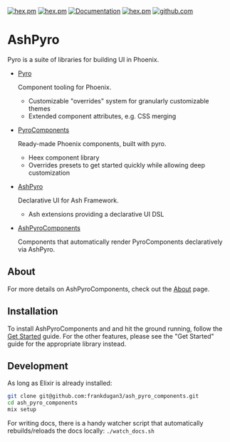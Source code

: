 [![hex.pm](https://img.shields.io/hexpm/l/ash_pyro_components.svg)](https://hex.pm/packages/ash_pyro_components)
[![hex.pm](https://img.shields.io/hexpm/v/ash_pyro_components.svg)](https://hex.pm/packages/ash_pyro_components)
[![Documentation](https://img.shields.io/badge/documentation-gray)](https://hexdocs.pm/ash_pyro_components)
[![hex.pm](https://img.shields.io/hexpm/dt/ash_pyro_components.svg)](https://hex.pm/packages/ash_pyro_components)
[![github.com](https://img.shields.io/github/last-commit/frankdugan3/ash_pyro_components.svg)](https://github.com/frankdugan3/ash_pyro_components)

# AshPyro

Pyro is a suite of libraries for building UI in Phoenix.

- [Pyro](https://github.com/frankdugan3/pyro)

  Component tooling for Phoenix.

  - Customizable "overrides" system for granularly customizable themes
  - Extended component attributes, e.g. CSS merging

- [PyroComponents](https://github.com/frankdugan3/pyro_components)

  Ready-made Phoenix components, built with pyro.

  - Heex component library
  - Overrides presets to get started quickly while allowing deep customization

- [AshPyro](https://github.com/frankdugan3/ash_pyro)

  Declarative UI for Ash Framework.

  - Ash extensions providing a declarative UI DSL

- [AshPyroComponents](https://github.com/frankdugan3/ash_pyro_components)

  Components that automatically render PyroComponents declaratively via AshPyro.

## About

For more details on AshPyroComponents, check out the [About](https://hexdocs.pm/ash_pyro_components/about.html) page.

## Installation

To install AshPyroComponents and and hit the ground running, follow the [Get Started](https://hexdocs.pm/ash_pyro_components/get-started.html) guide. For the other features, please see the "Get Started" guide for the appropriate library instead.

## Development

As long as Elixir is already installed:

```sh
git clone git@github.com:frankdugan3/ash_pyro_components.git
cd ash_pyro_components
mix setup
```

For writing docs, there is a handy watcher script that automatically rebuilds/reloads the docs locally: `./watch_docs.sh`
